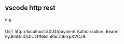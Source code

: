 ## vscode http rest 
e.g
### 
GET http://localhost:3004/payment
Authorization: Bearer eyJhbGciOiJIUzI1NiIsInR5cCI6IkpXVCJ9.
